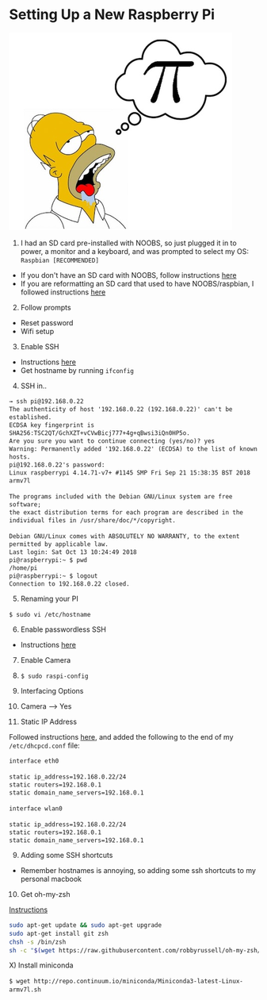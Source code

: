# Setting Up a New Raspberry Pi

<img src='mmmmm-pie.jpg'>


1) I had an SD card pre-installed with NOOBS, so just plugged it in to power, a monitor and a keyboard, and was prompted to select my OS: `Raspbian [RECOMMENDED]`

- If you don't have an SD card with NOOBS, follow instructions [here](https://thepi.io/how-to-install-noobs-on-the-raspberry-pi/)
- If you are reformatting an SD card that used to have NOOBS/raspbian, I followed instructions [here](https://apple.stackexchange.com/questions/226016/how-to-remove-partition-on-sd-card-using-a-mac/269148)

2) Follow prompts
- Reset password
- Wifi setup

3) Enable SSH
- Instructions [here](https://www.raspberrypi.org/documentation/remote-access/ssh/)
- Get hostname by running `ifconfig`

4) SSH in..

```
→ ssh pi@192.168.0.22
The authenticity of host '192.168.0.22 (192.168.0.22)' can't be established.
ECDSA key fingerprint is SHA256:TSC2QT/GchXZT+vCVwBicj777+4g+qBwsi3iQn0HP5o.
Are you sure you want to continue connecting (yes/no)? yes
Warning: Permanently added '192.168.0.22' (ECDSA) to the list of known hosts.
pi@192.168.0.22's password:
Linux raspberrypi 4.14.71-v7+ #1145 SMP Fri Sep 21 15:38:35 BST 2018 armv7l

The programs included with the Debian GNU/Linux system are free software;
the exact distribution terms for each program are described in the
individual files in /usr/share/doc/*/copyright.

Debian GNU/Linux comes with ABSOLUTELY NO WARRANTY, to the extent
permitted by applicable law.
Last login: Sat Oct 13 10:24:49 2018
pi@raspberrypi:~ $ pwd
/home/pi
pi@raspberrypi:~ $ logout
Connection to 192.168.0.22 closed.
```

5) Renaming your PI

`$ sudo vi /etc/hostname`

6) Enable passwordless SSH

- Instructions [here](https://www.raspberrypi.org/documentation/remote-access/ssh/passwordless.md)

7) Enable Camera

1) `$ sudo raspi-config`
2) Interfacing Options
3) Camera --> Yes


8) Static IP Address

Followed instructions [here](https://www.modmypi.com/blog/how-to-give-your-raspberry-pi-a-static-ip-address-update), and added the following to the end of my `/etc/dhcpcd.conf` file:

```
interface eth0

static ip_address=192.168.0.22/24
static routers=192.168.0.1
static domain_name_servers=192.168.0.1

interface wlan0

static ip_address=192.168.0.22/24
static routers=192.168.0.1
static domain_name_servers=192.168.0.1
```

9) Adding some SSH shortcuts
- Remember hostnames is annoying, so adding some ssh shortcuts to my personal macbook



10) Get oh-my-zsh

[Instructions](https://escapologybb.com/oh-my-zsh/)

```bash
sudo apt-get update && sudo apt-get upgrade 
sudo apt-get install git zsh
chsh -s /bin/zsh
sh -c "$(wget https://raw.githubusercontent.com/robbyrussell/oh-my-zsh/master/tools/install.sh -O -)"
```


X) Install miniconda

`$ wget http://repo.continuum.io/miniconda/Miniconda3-latest-Linux-armv7l.sh`